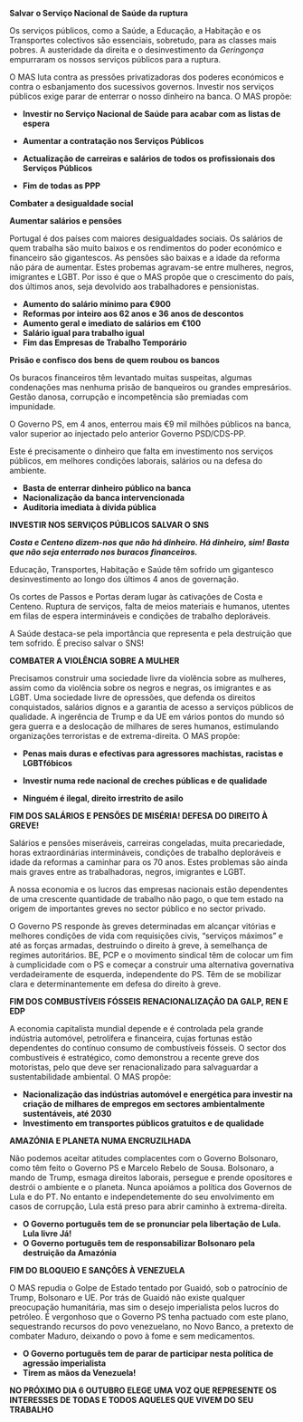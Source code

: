 **Salvar o Serviço Nacional de Saúde da ruptura**

 Os serviços públicos, como a Saúde, a Educação, a Habitação e os Transportes colectivos são essenciais, sobretudo, para as classes mais pobres. A austeridade da direita e o desinvestimento da *Geringonça* empurraram os nossos serviços públicos para a ruptura. 

O MAS luta contra as pressões privatizadoras dos poderes económicos e contra o esbanjamento dos sucessivos governos. Investir nos serviços públicos exige parar de enterrar o nosso dinheiro na banca. O MAS propõe: 

- **Investir no Serviço Nacional de Saúde para acabar com as listas de espera**

- **Aumentar a contratação nos Serviços Públicos** 

- **Actualização de carreiras e salários de todos os profissionais dos Serviços Públicos**

- **Fim de todas as PPP**

  

**Combater a desigualdade social** 

**Aumentar salários e pensões**

Portugal é dos países com maiores desigualdades sociais. Os salários de quem trabalha são muito baixos e os rendimentos do poder económico e financeiro são gigantescos. As pensões são baixas e a idade da reforma não pára de aumentar. Estes probemas agravam-se entre mulheres, negros, imigrantes e LGBT. Por isso é que o MAS propõe que o crescimento do país, dos últimos anos, seja devolvido aos trabalhadores e pensionistas.

- **Aumento do salário mínimo para €900** 
- **Reformas por inteiro aos 62 anos e 36 anos de descontos**
- **Aumento geral e imediato de salários em €100**
- **Salário igual para trabalho igual**
- **Fim das Empresas de Trabalho Temporário**



**Prisão e confisco dos bens de quem roubou os bancos**

Os buracos financeiros têm levantado muitas suspeitas, algumas condenações mas nenhuma prisão de banqueiros ou grandes empresários. Gestão danosa, corrupção e incompetência são premiadas com impunidade. 

O Governo PS, em 4 anos, enterrou mais €9 mil milhões públicos na banca, valor superior ao injectado pelo anterior Governo PSD/CDS-PP. 

Este é precisamente o dinheiro que falta em investimento nos serviços públicos, em melhores condições laborais, salários ou na defesa do ambiente. 

- **Basta de enterrar dinheiro público na banca** 
- **Nacionalização da banca intervencionada** 
- **Auditoria imediata à dívida pública**



**INVESTIR NOS SERVIÇOS PÚBLICOS SALVAR O SNS**

***Costa e Centeno dizem-nos que não há dinheiro. Há dinheiro, sim! Basta que não seja enterrado nos buracos financeiros.***

Educação, Transportes, Habitação e Saúde têm sofrido um gigantesco desinvestimento ao longo dos últimos 4 anos de governação. 

Os cortes de Passos e Portas deram lugar às cativações de Costa e Centeno. Ruptura de serviços, falta de meios materiais e humanos, utentes em filas de espera intermináveis e condições de trabalho deploráveis. 

A Saúde destaca-se pela importância que representa e pela destruição que tem sofrido. É preciso salvar o SNS!



**COMBATER A VIOLÊNCIA SOBRE A MULHER**

Precisamos construir uma sociedade livre da violência sobre as mulheres, assim como da violência sobre os negros e negras, os imigrantes e as LGBT. Uma sociedade livre de opressões, que defenda os direitos conquistados, salários dignos e a garantia de acesso a serviços públicos de qualidade. A ingerência de Trump e da UE em vários pontos do mundo só gera guerra e a deslocação de milhares de seres humanos, estimulando organizações terroristas e de extrema-direita. O MAS propõe:

- **Penas mais duras e efectivas para agressores machistas, racistas e LGBTfóbicos** 

- **Investir numa rede nacional de creches públicas e de qualidade** 

- **Ninguém é ilegal, direito irrestrito de asilo**

  

**FIM DOS SALÁRIOS E PENSÕES DE MISÉRIA! DEFESA DO DIREITO À GREVE!**

Salários e pensões miseráveis, carreiras congeladas, muita precariedade, horas extraordinárias intermináveis, condições de trabalho deploráveis e idade da reformas a caminhar para os 70 anos. Estes problemas são ainda mais graves entre as trabalhadoras, negros, imigrantes e LGBT. 

A nossa economia e os lucros das empresas nacionais estão dependentes de uma crescente quantidade de trabalho não pago, o que tem estado na origem de importantes greves no sector público e no sector privado. 

O Governo PS responde às greves determinadas em alcançar vitórias e melhores condições de vida com requisições civis, “serviços máximos” e até as forças armadas, destruindo o direito à greve, à semelhança de regimes autoritários. BE, PCP e o movimento sindical têm de colocar um fim à cumplicidade com o PS e começar a construir uma alternativa governativa verdadeiramente de esquerda, independente do PS. Têm de se mobilizar clara e determinantemente em defesa do direito à greve.



**FIM DOS COMBUSTÍVEIS FÓSSEIS RENACIONALIZAÇÃO DA GALP, REN E EDP**

A economia capitalista mundial depende e é controlada pela grande indústria automóvel, petrolífera e financeira, cujas fortunas estão dependentes do contínuo consumo de combustíveis fósseis. O sector dos combustíveis é estratégico, como demonstrou a recente greve dos motoristas, pelo que deve ser renacionalizado para salvaguardar a sustentabilidade ambiental. O MAS propõe:

- **Nacionalização das indústrias automóvel e energética para investir na criação de milhares de empregos em sectores ambientalmente sustentáveis, até 2030**
- **Investimento em transportes públicos gratuitos e de qualidade**



**AMAZÓNIA E PLANETA NUMA ENCRUZILHADA**

Não podemos aceitar atitudes complacentes com o Governo Bolsonaro, como têm feito o Governo PS e Marcelo Rebelo de Sousa. Bolsonaro, a mando de Trump, esmaga direitos laborais, persegue e prende opositores e destrói o ambiente e o planeta. Nunca apoiámos a política dos Governos de Lula e do PT. No entanto e independetemente do seu envolvimento em casos de corrupção, Lula está preso para abrir caminho à extrema-direita. 

- **O Governo português tem de se pronunciar pela libertação de Lula. Lula livre Já!** 
- **O Governo português tem de responsabilizar Bolsonaro pela destruição da Amazónia**



**FIM DO BLOQUEIO E SANÇÕES À VENEZUELA**

O MAS repudia o Golpe de Estado tentado por Guaidó, sob o patrocínio de Trump, Bolsonaro e UE. Por trás de Guaidó não existe qualquer preocupação humanitária, mas sim o desejo imperialista pelos lucros do petróleo. É vergonhoso que o Governo PS tenha pactuado com este plano, sequestrando recursos do povo venezuelano, no Novo Banco, a pretexto de combater Maduro, deixando o povo à fome e sem medicamentos.

- **O Governo português tem de parar de participar nesta política de agressão imperialista**
- **Tirem as mãos da Venezuela!**

**NO PRÓXIMO DIA 6 OUTUBRO ELEGE UMA VOZ QUE REPRESENTE OS INTERESSES DE TODAS E TODOS AQUELES QUE VIVEM DO SEU TRABALHO**